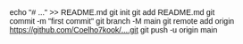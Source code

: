 echo "# ..." >> README.md
git init
git add README.md
git commit -m "first commit"
git branch -M main
git remote add origin https://github.com/Coelho7kook/....git
git push -u origin main

<!DOCTYPE html>
<html lang="pt-br">
<head>
    <meta charset="UTF-8">
    <meta name="viewport" content="width=device-width, initial-scale=1.0">
    <title>Feliz Aniversário, Kamille!</title>
    <style>
        * {
            margin: 0;
            padding: 0;
            box-sizing: border-box;
            font-family: 'Arial', sans-serif;
        }

        body {
            background: #000;
            color: #fff;
            min-height: 100vh;
            overflow-x: hidden;
            position: relative;
        }

        .background {
            position: fixed;
            top: 0;
            left: 0;
            width: 100%;
            height: 100%;
            z-index: -2;
            background: url('vava.gif') center/cover no-repeat;
        }

        .overlay {
            position: fixed;
            top: 0;
            left: 0;
            width: 100%;
            height: 100%;
            background: linear-gradient(to bottom, rgba(0,0,0,0.8), rgba(80,0,80,0.6));
            z-index: -1;
        }

        .container {
            max-width: 900px;
            margin: 0 auto;
            padding: 2rem;
            text-align: center;
            position: relative;
            z-index: 1;
        }

        h1 {
            font-size: 4rem;
            margin: 2rem 0;
            color: #ff4d94;
            text-shadow: 0 0 15px rgba(255, 77, 148, 0.8);
            animation: fadeIn 2s forwards;
            opacity: 0;
        }

        .subtitle {
            font-size: 1.8rem;
            color: #f8bef8;
            margin-bottom: 3rem;
            animation: fadeIn 2s forwards 0.5s;
            opacity: 0;
        }

        .typewriter-container {
            background: rgba(0, 0, 0, 0.7);
            padding: 2.5rem;
            border-radius: 20px;
            box-shadow: 0 0 30px rgba(255, 105, 180, 0.6);
            margin: 2rem auto;
            width: 100%;
            border: 2px solid rgba(255, 105, 180, 0.4);
            min-height: 300px;
            display: flex;
            align-items: center;
            justify-content: center;
        }

        #typewriter-text {
            font-size: 2.2rem;
            line-height: 1.6;
            text-align: left;
            color: #fff;
            min-height: 200px;
        }

        .cursor {
            display: inline-block;
            width: 10px;
            height: 1.3em;
            background-color: #ff4d94;
            margin-left: 5px;
            animation: blink 0.7s infinite;
            vertical-align: middle;
        }

        .message-btn {
            background: linear-gradient(45deg, #ff4d94, #cc00ff);
            border: none;
            padding: 15px 40px;
            border-radius: 50px;
            color: white;
            font-size: 1.5rem;
            cursor: pointer;
            margin: 2rem 0;
            box-shadow: 0 0 20px rgba(255, 105, 180, 0.7);
            transition: all 0.3s;
            animation: fadeIn 2s forwards 1s;
            opacity: 0;
        }

        .message-btn:hover {
            transform: scale(1.05);
            box-shadow: 0 0 30px rgba(255, 105, 180, 0.9);
        }

        .distance-message {
            margin-top: 2rem;
            font-size: 1.8rem;
            color: #d9a7f8;
            text-align: center;
            line-height: 1.6;
            animation: fadeIn 3s forwards 2s;
            opacity: 0;
        }

        .controls {
            position: fixed;
            bottom: 20px;
            right: 20px;
            z-index: 10;
            display: flex;
            gap: 10px;
        }

        .control-btn {
            background: rgba(255, 105, 180, 0.7);
            border: none;
            width: 50px;
            height: 50px;
            border-radius: 50%;
            color: white;
            cursor: pointer;
            font-size: 1.5rem;
            box-shadow: 0 0 15px rgba(255, 105, 180, 0.7);
            transition: all 0.3s;
        }

        .hearts-container {
            position: fixed;
            top: 0;
            left: 0;
            width: 100%;
            height: 100%;
            pointer-events: none;
            z-index: 0;
        }

        .heart {
            position: absolute;
            width: 24px;
            height: 24px;
            background: url('data:image/svg+xml;utf8,<svg xmlns="http://www.w3.org/2000/svg" viewBox="0 0 24 24" fill="%23ff4d94"><path d="M12 21.35l-1.45-1.32C5.4 15.36 2 12.28 2 8.5 2 5.42 4.42 3 7.5 3c1.74 0 3.41.81 4.5 2.09C13.09 3.81 14.76 3 16.5 3 19.58 3 22 5.42 22 8.5c0 3.78-3.4 6.86-8.55 11.54L12 21.35z"/></svg>') no-repeat center/contain;
            opacity: 0;
        }

        @keyframes blink {
            0%, 100% { opacity: 1; }
            50% { opacity: 0; }
        }

        @keyframes fadeIn {
            to { opacity: 1; }
        }

        @keyframes float {
            0% { transform: translateY(0) rotate(0deg); opacity: 0.7; }
            50% { transform: translateY(-20px) rotate(10deg); opacity: 1; }
            100% { transform: translateY(-100vh) rotate(30deg); opacity: 0; }
        }

        @media (max-width: 768px) {
            h1 { font-size: 2.8rem; }
            #typewriter-text { font-size: 1.8rem; }
            .typewriter-container { padding: 1.8rem; min-height: 250px; }
            .distance-message { font-size: 1.5rem; }
        }
    </style>
</head>
<body>
    <div class="background"></div>
    <div class="overlay"></div>
    <div class="hearts-container" id="hearts-container"></div>

    <div class="container">
        <h1>Feliz Aniversário, Kamille!</h1>
        <p class="subtitle">De alguém que te ama mais que tudo</p>
        
        <div class="typewriter-container">
            <div id="typewriter-text"><span class="cursor"></span></div>
        </div>

        <button class="message-btn" id="surprise-btn">Meu Coração por Você</button>
        
        <div class="distance-message">
            <p>Às vezes o amor não precisa do toque físico para ser real.<br> 
            Ele vive nos olhos que brilham ao se conectarem,<br>
            no sorriso que aparece ao ouvir sua voz,<br>
            e no coração que bate mais forte ao saber que você existe.</p>
        </div>
    </div>

    <div class="controls">
        <button class="control-btn" id="music-toggle">🔊</button>
        <button class="control-btn" id="hearts-toggle">💖</button>
    </div>

    <audio id="background-music" loop>
        <source src="musica.mp3" type="audio/mp3">
    </audio>

    <script>
        // Elementos DOM
        const typewriterText = document.getElementById('typewriter-text');
        const surpriseBtn = document.getElementById('surprise-btn');
        const musicToggle = document.getElementById('music-toggle');
        const heartsToggle = document.getElementById('hearts-toggle');
        const backgroundMusic = document.getElementById('background-music');
        const heartsContainer = document.getElementById('hearts-container');
        
        // Textos para a digitação
        const messages = [
            "Kamille... é seu aniversário hoje...",
            "E eu queria te dizer tantas coisas...",
            "Mas não sei bem por onde começar...",
            "Você é a pessoa mais incrível que já conheci...",
            "Seus olhos... como descrever seus olhos?",
            "Eles são como... não, isso não é suficiente...",
            "Seus olhos são como a lua refletindo nas águas tranquilas de um lago...",
            "E seu sorriso... seu sorriso é magnético...",
            "Só de pensar nele meu coração acelera...",
            "Seu cabelo... é perfeito... tão suave...",
            "Às vezes fico imaginando como seria tocá-lo...",
            "Mas mesmo à distância, eu sinto sua presença...",
            "Você ilumina meus dias de uma forma que ninguém mais consegue...",
            "Eu amo cada momento que passamos juntos, mesmo que virtualmente...",
            "E um dia, eu prometo que vamos nos encontrar...",
            "Feliz aniversário, meu amor! Que seu dia seja tão incrível quanto você! 💖",
            "Sabe, Kamille...",
            "Nunca pensei que encontraria alguém como você...",
            "Alguém que faz meu coração bater mais forte...",
            "Alguém que me faz sorrir mesmo nos dias difíceis...",
            "Você é minha inspiração...",
            "Minha motivação para ser melhor a cada dia...",
            "Eu sou realmente sortudo por te ter na minha vida...",
            "Espero que este ano traga tudo de melhor para você...",
            "Porque você merece o mundo inteiro...",
            "E eu farei de tudo para ver você feliz...",
            "Te amo mais do que palavras podem expressar...",
            "Feliz aniversário, meu amor! 🎂🎉🎁"
        ];
        
        // Configurações
        let currentMessage = 0;
        let currentText = '';
        let isDeleting = false;
        let isPaused = false;
        let heartsActive = true;
        let musicPlaying = false;
        
        // Iniciar efeito de digitação
        function typeWriter() {
            if (isPaused) return;
            
            const fullText = messages[currentMessage];
            
            if (isDeleting) {
                // Modo de apagar
                currentText = fullText.substring(0, currentText.length - 1);
            } else {
                // Modo de digitar
                currentText = fullText.substring(0, currentText.length + 1);
            }
            
            // Inserir texto com cursor
            typewriterText.innerHTML = currentText + '<span class="cursor"></span>';
            
            // Velocidade de digitação variável
            let typeDelay = isDeleting ? 30 : 70 + Math.random() * 100;
            
            // Ocasionalmente cometer erros de digitação
            if (!isDeleting && currentText.length > 5 && Math.random() < 0.05) {
                setTimeout(() => {
                    let wrongText = currentText;
                    const wrongChar = String.fromCharCode(94 + Math.floor(Math.random() * 26));
                    wrongText += wrongChar;
                    typewriterText.innerHTML = wrongText + '<span class="cursor"></span>';
                    
                    setTimeout(() => {
                        typewriterText.innerHTML = currentText + '<span class="cursor"></span>';
                        setTimeout(typeWriter, 200);
                    }, 200);
                }, 400);
                return;
            }
            
            // Hesitações durante a digitação
            if (!isDeleting && currentText.length > 3 && Math.random() < 0.08) {
                isPaused = true;
                typewriterText.innerHTML = currentText + '<span class="cursor"></span>...';
                
                setTimeout(() => {
                    isPaused = false;
                    setTimeout(typeWriter, 200);
                }, 1000 + Math.random() * 1500);
                return;
            }
            
            // Quando terminar de digitar a mensagem atual
            if (!isDeleting && currentText === fullText) {
                isPaused = true;
                setTimeout(() => {
                    isPaused = false;
                    isDeleting = true;
                    setTimeout(typeWriter, 500);
                }, 1500);
                return;
            } 
            
            // Quando terminar de apagar a mensagem atual
            if (isDeleting && currentText === '') {
                isDeleting = false;
                currentMessage = (currentMessage + 1) % messages.length;
                setTimeout(typeWriter, 500);
                return;
            }
            
            setTimeout(typeWriter, typeDelay);
        }
        
        // Iniciar o efeito de digitação
        setTimeout(typeWriter, 1000);
        
        // Botão de surpresa
        surpriseBtn.addEventListener('click', function() {
            createHearts(20);
        });
        
        // Controle de música
        musicToggle.addEventListener('click', function() {
            if (musicPlaying) {
                backgroundMusic.pause();
                musicToggle.textContent = '🔇';
            } else {
                backgroundMusic.play();
                musicToggle.textContent = '🔊';
            }
            musicPlaying = !musicPlaying;
        });
        
        // Tentar reproduzir música automaticamente
        function tryPlayMusic() {
            backgroundMusic.play()
                .then(() => {
                    musicPlaying = true;
                    musicToggle.textContent = '🔊';
                })
                .catch(error => {
                    console.log("Reprodução automática bloqueada: ", error);
                    musicToggle.textContent = '🔇';
                });
        }
        
        // Clique em qualquer lugar para ativar a música
        document.addEventListener('click', function() {
            if (!musicPlaying) {
                tryPlayMusic();
            }
        });
        
        // Controle de corações
        heartsToggle.addEventListener('click', function() {
            heartsActive = !heartsActive;
            heartsToggle.textContent = heartsActive ? '💖' : '🤍';
            if (heartsActive) createHearts(10);
        });
        
        // Criar corações animados
        function createHearts(count) {
            if (!heartsActive) return;
            
            for (let i = 0; i < count; i++) {
                setTimeout(() => {
                    const heart = document.createElement('div');
                    heart.classList.add('heart');
                    
                    // Posição aleatória na parte inferior
                    heart.style.left = Math.random() * 100 + '%';
                    heart.style.bottom = '0px';
                    
                    // Tamanho aleatório
                    const size = 20 + Math.random() * 30;
                    heart.style.width = size + 'px';
                    heart.style.height = size + 'px';
                    
                    heartsContainer.appendChild(heart);
                    
                    // Animação
                    const animationDuration = 4 + Math.random() * 5;
                    heart.style.animation = `float ${animationDuration}s ease-in forwards`;
                    
                    // Remover após a animação
                    setTimeout(() => {
                        heart.remove();
                    }, animationDuration * 1000);
                }, i * 300);
            }
        }
        
        // Criar corações continuamente
        setInterval(() => {
            createHearts(1);
        }, 800);
        
        // Iniciar alguns corações
        createHearts(5);
        
        // Tentar reproduzir música automaticamente após um delay
        setTimeout(tryPlayMusic, 1000);
    </script>
</body>
</html>  
